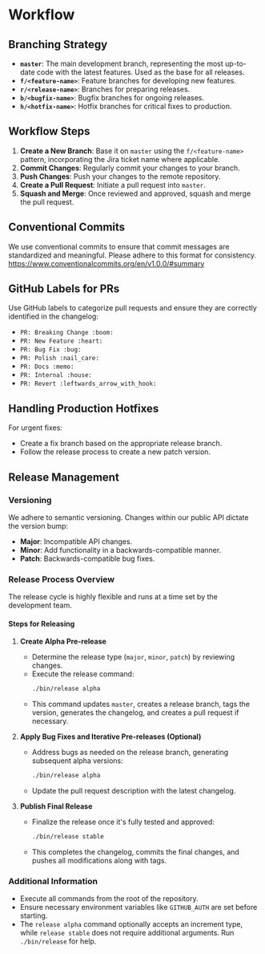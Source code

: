 # Workflow

## Branching Strategy

- **`master`**: The main development branch, representing the most up-to-date code with the latest features. Used as the
  base for all releases.
- **`f/<feature-name>`**: Feature branches for developing new features.
- **`r/<release-name>`**: Branches for preparing releases.
- **`b/<bugfix-name>`**: Bugfix branches for ongoing releases.
- **`h/<hotfix-name>`**: Hotfix branches for critical fixes to production.

## Workflow Steps

1. **Create a New Branch**: Base it on `master` using the `f/<feature-name>` pattern, incorporating the Jira ticket name
   where applicable.
2. **Commit Changes**: Regularly commit your changes to your branch.
3. **Push Changes**: Push your changes to the remote repository.
4. **Create a Pull Request**: Initiate a pull request into `master`.
5. **Squash and Merge**: Once reviewed and approved, squash and merge the pull request.

## Conventional Commits

We use conventional commits to ensure that commit messages are standardized and meaningful. Please adhere to this format
for consistency. https://www.conventionalcommits.org/en/v1.0.0/#summary

## GitHub Labels for PRs

Use GitHub labels to categorize pull requests and ensure they are correctly identified in the changelog:

- `PR: Breaking Change :boom:`
- `PR: New Feature :heart:`
- `PR: Bug Fix :bug:`
- `PR: Polish :nail_care:`
- `PR: Docs :memo:`
- `PR: Internal :house:`
- `PR: Revert :leftwards_arrow_with_hook:`

## Handling Production Hotfixes

For urgent fixes:

- Create a fix branch based on the appropriate release branch.
- Follow the release process to create a new patch version.

## Release Management

### Versioning

We adhere to semantic versioning. Changes within our public API dictate the version bump:

- **Major**: Incompatible API changes.
- **Minor**: Add functionality in a backwards-compatible manner.
- **Patch**: Backwards-compatible bug fixes.

### Release Process Overview

The release cycle is highly flexible and runs at a time set by the development team.

#### Steps for Releasing

1. **Create Alpha Pre-release**
    - Determine the release type (`major`, `minor`, `patch`) by reviewing changes.
    - Execute the release command:
      ```bash
      ./bin/release alpha
      ```
    - This command updates `master`, creates a release branch, tags the version, generates the changelog, and creates a
      pull request if necessary.

2. **Apply Bug Fixes and Iterative Pre-releases (Optional)**
    - Address bugs as needed on the release branch, generating subsequent alpha versions:
      ```bash
      ./bin/release alpha
      ```
    - Update the pull request description with the latest changelog.

3. **Publish Final Release**
    - Finalize the release once it's fully tested and approved:
      ```bash
      ./bin/release stable
      ```
    - This completes the changelog, commits the final changes, and pushes all modifications along with tags.

### Additional Information

- Execute all commands from the root of the repository.
- Ensure necessary environment variables like `GITHUB_AUTH` are set before starting.
- The `release alpha` command optionally accepts an increment type, while `release stable` does not require additional
  arguments. Run `./bin/release` for help. 
